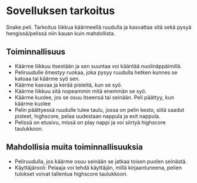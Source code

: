 # Sovelluksen tarkoitus
Snake peli. Tarkoitus liikkua käärmeellä ruudulla ja kasvattaa sitä sekä pysyä hengissä/pelissä niin kauan kuin mahdollista.
## Toiminnallisuus
- Käärme liikkuu itsestään ja sen suuntaa voi kääntää nuolinäppäimillä.
- Peliruudulle ilmestyy ruokaa, joka pysyy ruudulla hetken kunnes se katoaa tai käärme syö sen.
- Käärme kasvaa ja kerää pisteitä, kun se syö.
- Käärme liikkuu sitä nopeammin mitä enemmän se syö.
- Käärme kuolee, jos se osuu itseensä tai seinään. Peli päättyy, kun käärme kuolee
- Pelin päättyessä ruudulle tulee taulu, jossa on pelin kesto, siitä saadut pisteet, highscore, pelaa uudestaan nappula ja exit nappula.
- Pelissä on etusivu, missä on play nappi ja voi siirtyä highscore taulukkoon.

## Mahdollisia muita toiminnallisuuksia
- Peliruudulla, jos käärme osuu seinään se jatkaa toisen puolen seinästä.
- Käyttäjärooli: Pelaaja voi tehdä käyttäjän, millä kirjaantuneena, pelien tulokset voivat tallentua highscore taulukkoon.
